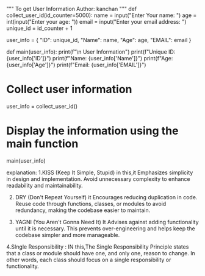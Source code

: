 """
To get User Information
Author: kanchan 
"""
def collect_user_id(id_counter=5000):
    name = input("Enter Your name: ")
    age = int(input("Enter your age: "))
    email = input("Enter your email address: ")
    unique_id = id_counter + 1
    
    
  user_info = {
        "ID": unique_id,
        "Name": name,
        "Age": age,
        "EMAIL": email
    }
    
    

def main(user_info):
    print(f"\n User Information")
    print(f"Unique ID: {user_info['ID']}")
    print(f"Name: {user_info['Name']}")
    print(f"Age: {user_info['Age']}")
    print(f"Email: {user_info['EMAIL']}")

# Collect user information
user_info = collect_user_id()

# Display the information using the main function
main(user_info)


explanation:
1.KISS (Keep It Simple, Stupid)
in this,it Emphasizes simplicity in design and implementation. Avoid unnecessary complexity to enhance readability and maintainability.

2. DRY (Don't Repeat Yourself)
it Encourages reducing duplication in code. Reuse code through functions, classes, or modules to avoid redundancy, making the codebase easier to maintain.

4. YAGNI (You Aren't Gonna Need It)
It Advises against adding functionality until it is necessary. This prevents over-engineering and helps keep the codebase simpler and more manageable.

4.SIngle Responsibility :
IN this,The Single Responsibility Principle states that a class or module should have one, and only one, reason to change. In other words, each class should focus on a single responsibility or functionality.


